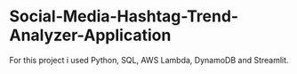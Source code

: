 # Social-Media-Hashtag-Trend-Analyzer-Application
For this project i used Python, SQL, AWS Lambda, DynamoDB and Streamlit.
